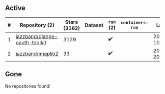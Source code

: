 ## Active
| # | Repository (2) | Stars (3162) | Dataset | `run` (2) | `containers-run` | Last Modified |
| --- | --- | --- | --- | --- | --- | --- |
| 1 | [jazzband/django-oauth-toolkit](https://github.com/jazzband/django-oauth-toolkit) | 3129 |  | :heavy_check_mark: |  | 2024-09-24 10:05:05+00:00 |
| 2 | [jazzband/imaplib2](https://github.com/jazzband/imaplib2) | 33 |  | :heavy_check_mark: |  | 2024-08-06 20:25:13+00:00 |

## Gone
No repositories found!
